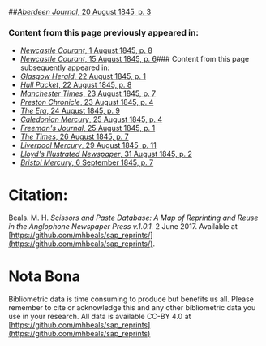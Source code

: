 ##[*Aberdeen Journal*, 20 August 1845, p. 3](https://mhbeals.github.io/sap_html/Aberdeen-Journal/Aberdeen-Journal-20-August-1845-p-3)

### Content from this page previously appeared in:
+ [*Newcastle Courant*, 1 August 1845, p. 8](https://mhbeals.github.io/sap_html/Newcastle-Courant/Newcastle-Courant-1-August-1845-p-8)
+ [*Newcastle Courant*, 15 August 1845, p. 6](https://mhbeals.github.io/sap_html/Newcastle-Courant/Newcastle-Courant-15-August-1845-p-6)### Content from this page subsequently appeared in:
+ [*Glasgow Herald*, 22 August 1845, p. 1](https://mhbeals.github.io/sap_html/Glasgow-Herald/Glasgow-Herald-22-August-1845-p-1)
+ [*Hull Packet*, 22 August 1845, p. 8](https://mhbeals.github.io/sap_html/Hull-Packet/Hull-Packet-22-August-1845-p-8)
+ [*Manchester Times*, 23 August 1845, p. 7](https://mhbeals.github.io/sap_html/Manchester-Times/Manchester-Times-23-August-1845-p-7)
+ [*Preston Chronicle*, 23 August 1845, p. 4](https://mhbeals.github.io/sap_html/Preston-Chronicle/Preston-Chronicle-23-August-1845-p-4)
+ [*The Era*, 24 August 1845, p. 9](https://mhbeals.github.io/sap_html/The-Era/The-Era-24-August-1845-p-9)
+ [*Caledonian Mercury*, 25 August 1845, p. 4](https://mhbeals.github.io/sap_html/Caledonian-Mercury/Caledonian-Mercury-25-August-1845-p-4)
+ [*Freeman's Journal*, 25 August 1845, p. 1](https://mhbeals.github.io/sap_html/Freeman's-Journal/Freeman's-Journal-25-August-1845-p-1)
+ [*The Times*, 26 August 1845, p. 7](https://mhbeals.github.io/sap_html/The-Times/The-Times-26-August-1845-p-7)
+ [*Liverpool Mercury*, 29 August 1845, p. 11](https://mhbeals.github.io/sap_html/Liverpool-Mercury/Liverpool-Mercury-29-August-1845-p-11)
+ [*Lloyd's Illustrated Newspaper*, 31 August 1845, p. 2](https://mhbeals.github.io/sap_html/Lloyd's-Illustrated-Newspaper/Lloyd's-Illustrated-Newspaper-31-August-1845-p-2)
+ [*Bristol Mercury*, 6 September 1845, p. 7](https://mhbeals.github.io/sap_html/Bristol-Mercury/Bristol-Mercury-6-September-1845-p-7)
                    
# Citation: 

Beals. M. H. *Scissors and Paste Database: A Map of Reprinting and Reuse in the Anglophone Newspaper Press v.1.0.1.* 2 June 2017. Available at [https://github.com/mhbeals/sap_reprints/](https://github.com/mhbeals/sap_reprints/). 
                    
# Nota Bona

Bibliometric data is time consuming to produce but benefits us all. Please remember to cite or acknowledge this and any other bibliometric data you use in your research. All data is available CC-BY 4.0 at [https://github.com/mhbeals/sap_reprints](https://github.com/mhbeals/sap_reprints)